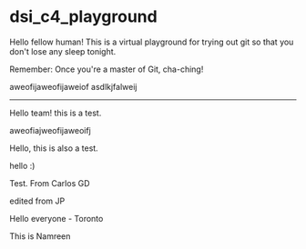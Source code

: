 # dsi_c4_playground

Hello fellow human! This is a virtual playground for trying out git so that you don't lose any sleep tonight.

Remember: Once you're a master of Git, cha-ching!

aweofijaweofijaweiof
asdlkjfalweij

---

Hello team! this is a test.

aweofiajweofijaweoifj

Hello, this is also a test.

hello :)

Test. From Carlos GD

edited from JP

Hello everyone - Toronto 

This is Namreen
